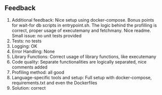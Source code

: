## Feedback
1. Additional feedback: Nice setup using docker-compose. Bonus points for wait-for db scripts in entrypoint.sh. The logic behind the profilling is correct, proper usage of executemany and fetchmany. Nice readme. Small issue: no unit tests provided
2. Tests: no tests
3. Logging: OK
4. Error Handling: None
5. Library Functions: Correct usage of library functions, like executemany
6. Code quality: Separate functionalities are logically separated, nice comments added
7. Profiling method: all good
8. Language-specific tools and setup: Full setup with docker-compose, requirements.txt and even the Dockerfiles
9. Solution: correct
